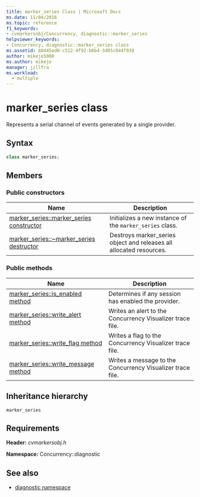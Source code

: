 ```yaml
---
title: marker_series Class | Microsoft Docs
ms.date: 11/04/2016
ms.topic: reference
f1_keywords: 
- cvmarkersobj/Concurrency, diagnostic::marker_series
helpviewer_keywords: 
- Concurrency, diagnostic::marker_series class
ms.assetid: b8445ed0-c512-4f92-b6b4-3d05c044f939
author: mikejo5000
ms.author: mikejo
manager: jillfra
ms.workload: 
  - multiple
---
```

# marker_series class
Represents a serial channel of events generated by a single provider.

## Syntax

```cpp
class marker_series;
```

## Members

### Public constructors

|Name|Description|
|----------|-----------------|
|[marker_series::marker_series constructor](../profiling/marker-series-marker-series-constructor.md)|Initializes a new instance of the `marker_series` class.|
|[marker_series::~marker_series destructor](../profiling/marker-series-tilde-marker-series-destructor.md)|Destroys marker_series object and releases all allocated resources.|

### Public methods

|Name|Description|
|----------|-----------------|
|[marker_series::is_enabled method](../profiling/marker-series-is-enabled-method.md)|Determines if any session has enabled the provider.|
|[marker_series::write_alert method](../profiling/marker-series-write-alert-method.md)|Writes an alert to the Concurrency Visualizer trace file.|
|[marker_series::write_flag method](../profiling/marker-series-write-flag-method.md)|Writes a flag to the Concurrency Visualizer trace file.|
|[marker_series::write_message method](../profiling/marker-series-write-message-method.md)|Writes a message to the Concurrency Visualizer trace file.|

## Inheritance hierarchy
 `marker_series`

## Requirements
 **Header:** *cvmarkersobj.h*

 **Namespace:** Concurrency::diagnostic

## See also
- [diagnostic namespace](../profiling/diagnostic-namespace.md)